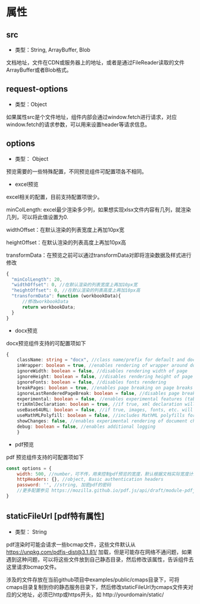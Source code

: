 # 属性

## src

- 类型：String, ArrayBuffer, Blob

文档地址，文件在CDN或服务器上的地址，或者是通过FileReader读取的文件ArrayBuffer或者Blob格式。

## request-options
- 类型：Object

如果属性src是个文件地址，组件内部会通过window.fetch进行请求，对应window.fetch的请求参数，可以用来设置header等请求信息。


## options

- 类型： Object

预览需要的一些特殊配置，不同预览组件可配置项各不相同。

- excel预览

excel相关的配置，目前支持配置项很少。

minColLength: excel最少渲染多少列，如果想实现xlsx文件内容有几列，就渲染几列，可以将此值设置为0.

widthOffset：在默认渲染的列表宽度上再加10px宽

heightOffset：在默认渲染的列表高度上再加10px高

transformData：在预览之前可以通过transformData对即将渲染数据及样式进行修改

```javascript
{
  "minColLength": 20,
  "widthOffset": 0, //在默认渲染的列表宽度上再加10px宽
  "heightOffset": 0, //在默认渲染的列表高度上再加10px高
  "transformData": function (workbookData){
      //修改workbookData
      return workbookData;    
  }
}
```

- docx预览

docx预览组件支持的可配置项如下

```typescript
{
    className: string = "docx", //class name/prefix for default and document style classes
    inWrapper: boolean = true, //enables rendering of wrapper around document content
    ignoreWidth: boolean = false, //disables rendering width of page
    ignoreHeight: boolean = false, //disables rendering height of page
    ignoreFonts: boolean = false, //disables fonts rendering
    breakPages: boolean = true, //enables page breaking on page breaks
    ignoreLastRenderedPageBreak: boolean = false, //disables page breaking on lastRenderedPageBreak elements
    experimental: boolean = false, //enables experimental features (tab stops calculation)
    trimXmlDeclaration: boolean = true, //if true, xml declaration will be removed from xml documents before parsing
    useBase64URL: boolean = false, //if true, images, fonts, etc. will be converted to base 64 URL, otherwise URL.createObjectURL is used
    useMathMLPolyfill: boolean = false, //includes MathML polyfills for chrome, edge, etc.
    showChanges: false, //enables experimental rendering of document changes (inserions/deletions)
    debug: boolean = false, //enables additional logging
    }
```

- pdf预览

pdf 预览组件支持的可配置项如下

```javascript
const options = {
    width: 500, //number，可不传，用来控制pdf预览的宽度，默认根据文档实际宽度计算
    httpHeaders: {}, //object, Basic authentication headers
    password: '', //string, 加密pdf的密码
    //更多配置参见 https://mozilla.github.io/pdf.js/api/draft/module-pdfjsLib.html
}

```





## staticFileUrl [pdf特有属性]
- 类型： String

pdf渲染时可能会请求一些bcmap文件，这些文件默认从 https://unpkg.com/pdfjs-dist@3.1.81/ 加载，但是可能存在网络不通问题，如果遇到这种问题，可以将这些文件放到自己静态目录，然后修改该属性，告诉组件去这里请求bcmap文件。

涉及的文件存放在当前github项目中examples/public/cmaps目录下，可将cmaps目录复制到你的静态服务目录下，然后修改staticFileUrl为cmaps文件夹对应的父地址，必须已http或https开头，如 http://yourdomain/static/